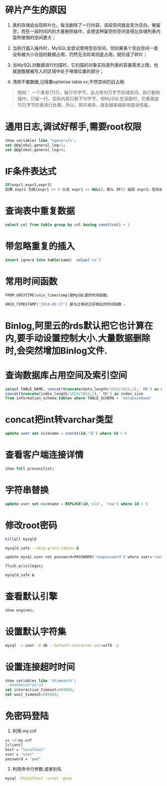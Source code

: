 # 碎片产生的原因

1. 表的存储会出现碎片化，每当删除了一行内容，该段空间就会变为空白、被留空，而在一段时间内的大量删除操作，会使这种留空的空间变得比存储列表内容所使用的空间更大；

2. 当执行插入操作时，MySQL会尝试使用空白空间，但如果某个空白空间一直没有被大小合适的数据占用，仍然无法将其彻底占用，就形成了碎片；

3. 当MySQL对数据进行扫描时，它扫描的对象实际是列表的容量需求上限，也就是数据被写入的区域中处于峰值位置的部分；

4. 清除不要数据,记得要optimize table xx;不然空间仍旧占用.

> 例如：
一个表有1万行，每行10字节，会占用10万字节存储空间，执行删除操作，只留一行，实际内容只剩下10字节，但MySQL在读取时，仍看做是10万字节的表进行处理，所以，碎片越多，就会越来越影响查询性能。

# 通用日志,调试好帮手,需要root权限

```sql
show variables like '%general%';
set @@global.general_log=1;
set @@global.general_log=0;
```

# IF条件表达式

```sql
IF(expr1,expr2,expr3)
如果 expr1 为真(expr1 <> 0 以及 expr1 <> NULL)，那么 IF() 返回 expr2，否则返回 expr3。IF() 返回一个数字或字符串，这取决于它被使用的语境：
```

# 查询表中重复数据

```sql
select col from table group by col having count(col) > 1
```

# 带忽略重复的插入

```sql
insert ignore into table(name)  value('xx')
```

# 常用时间函数

```sql
FROM_UNIXTIME(unix_timestamp)是MySQL里的时间函数。

UNIX_TIMESTAMP('2018-09-17') 是与之相对正好相反的时间函数 。
```

# Binlog,阿里云的rds默认把它也计算在内,要手动设置控制大小.大量数据删除时,会突然增加Binlog文件.

# 查询数据库占用空间及索引空间

```sql
select TABLE_NAME, concat(truncate(data_length/1024/1024,2),' MB') as data_size,
concat(truncate(index_length/1024/1024,2),' MB') as index_size
from information_schema.tables where TABLE_SCHEMA = 'databaseName'
```

# concat把int转varchar类型
```sql
update user set nickname = concat(id,'号') where id > 0
```

# 查看客户端连接详情
```sql
show full processlist;
```

# 字符串替换
```sql
update user set nickname = REPLACE(id,'old', 'now') where id > 0
```

# 修改root密码
```bash
killall mysqld

mysqld_safe --skip-grant-tables &

update mysql.user set password=PASSWORD('newpassword') where user='root';

flush privileges;

mysqld_safe &
```

# 查看默认引擎
```sql
show engines;
```

# 设置默认字符集
```bash
mysql -u user -D db --default-character-set=utf8 -p
```

# 设置连接超时时间
```sql
show variables like '%timeout%';
--604800=60*60*24
set interactive_timeout=604800; 
set wait_timeout=604800;
```

# 免密码登陆

1. 利用.my.cnf
```bash
vi ~/.my.cnf
[client]
host = "localhost"
user = "user"
password = "pwd"
```

2. 利用命令行参数,或者别名

```bash
mysql -hlocalhost -uroot -pxxx
```